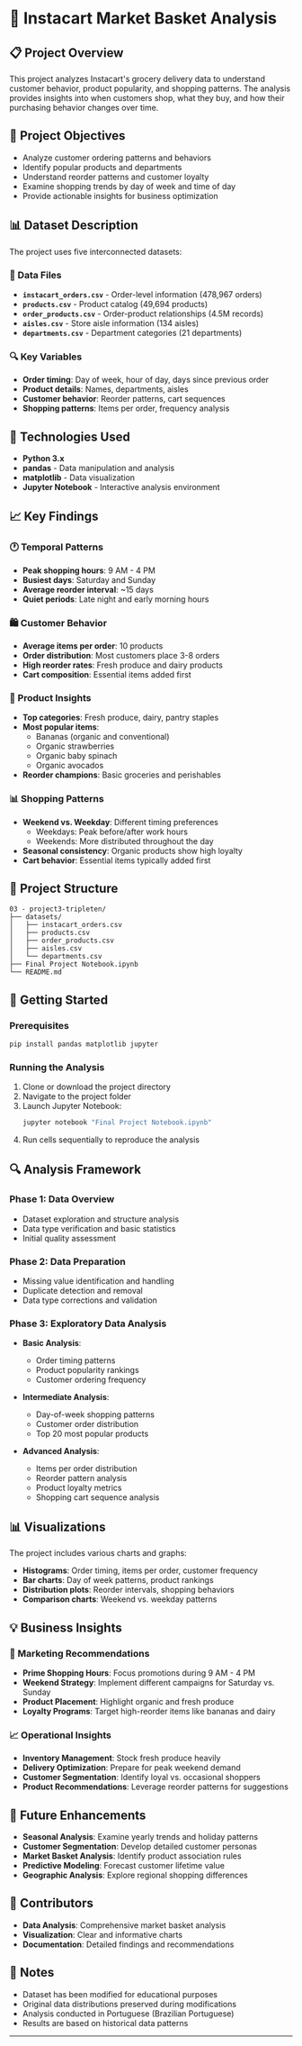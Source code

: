 # 🛒 Instacart Market Basket Analysis

## 📋 Project Overview

This project analyzes Instacart's grocery delivery data to understand customer behavior, product popularity, and shopping patterns. The analysis provides insights into when customers shop, what they buy, and how their purchasing behavior changes over time.

## 🎯 Project Objectives

- Analyze customer ordering patterns and behaviors
- Identify popular products and departments
- Understand reorder patterns and customer loyalty
- Examine shopping trends by day of week and time of day
- Provide actionable insights for business optimization

## 📊 Dataset Description

The project uses five interconnected datasets:

### 📁 Data Files
- **`instacart_orders.csv`** - Order-level information (478,967 orders)
- **`products.csv`** - Product catalog (49,694 products)
- **`order_products.csv`** - Order-product relationships (4.5M records)
- **`aisles.csv`** - Store aisle information (134 aisles)
- **`departments.csv`** - Department categories (21 departments)

### 🔍 Key Variables
- **Order timing**: Day of week, hour of day, days since previous order
- **Product details**: Names, departments, aisles
- **Customer behavior**: Reorder patterns, cart sequences
- **Shopping patterns**: Items per order, frequency analysis

## 🔧 Technologies Used

- **Python 3.x**
- **pandas** - Data manipulation and analysis
- **matplotlib** - Data visualization
- **Jupyter Notebook** - Interactive analysis environment

## 📈 Key Findings

### 🕐 Temporal Patterns
- **Peak shopping hours**: 9 AM - 4 PM
- **Busiest days**: Saturday and Sunday
- **Average reorder interval**: ~15 days
- **Quiet periods**: Late night and early morning hours

### 🛍️ Customer Behavior
- **Average items per order**: 10 products
- **Order distribution**: Most customers place 3-8 orders
- **High reorder rates**: Fresh produce and dairy products
- **Cart composition**: Essential items added first

### 🥕 Product Insights
- **Top categories**: Fresh produce, dairy, pantry staples
- **Most popular items**: 
  - Bananas (organic and conventional)
  - Organic strawberries
  - Organic baby spinach
  - Organic avocados
- **Reorder champions**: Basic groceries and perishables

### 📊 Shopping Patterns
- **Weekend vs. Weekday**: Different timing preferences
  - Weekdays: Peak before/after work hours
  - Weekends: More distributed throughout the day
- **Seasonal consistency**: Organic products show high loyalty
- **Cart behavior**: Essential items typically added first

## 📁 Project Structure

```
03 - project3-tripleten/
├── datasets/
│   ├── instacart_orders.csv
│   ├── products.csv
│   ├── order_products.csv
│   ├── aisles.csv
│   └── departments.csv
├── Final Project Notebook.ipynb
└── README.md
```

## 🚀 Getting Started

### Prerequisites
```bash
pip install pandas matplotlib jupyter
```

### Running the Analysis
1. Clone or download the project directory
2. Navigate to the project folder
3. Launch Jupyter Notebook:
   ```bash
   jupyter notebook "Final Project Notebook.ipynb"
   ```
4. Run cells sequentially to reproduce the analysis

## 🔍 Analysis Framework

### Phase 1: Data Overview
- Dataset exploration and structure analysis
- Data type verification and basic statistics
- Initial quality assessment

### Phase 2: Data Preparation
- Missing value identification and handling
- Duplicate detection and removal
- Data type corrections and validation

### Phase 3: Exploratory Data Analysis
- **Basic Analysis**:
  - Order timing patterns
  - Product popularity rankings
  - Customer ordering frequency
  
- **Intermediate Analysis**:
  - Day-of-week shopping patterns
  - Customer order distribution
  - Top 20 most popular products
  
- **Advanced Analysis**:
  - Items per order distribution
  - Reorder pattern analysis
  - Product loyalty metrics
  - Shopping cart sequence analysis

## 📊 Visualizations

The project includes various charts and graphs:
- **Histograms**: Order timing, items per order, customer frequency
- **Bar charts**: Day of week patterns, product rankings
- **Distribution plots**: Reorder intervals, shopping behaviors
- **Comparison charts**: Weekend vs. weekday patterns

## 💡 Business Insights

### 🎯 Marketing Recommendations
- **Prime Shopping Hours**: Focus promotions during 9 AM - 4 PM
- **Weekend Strategy**: Implement different campaigns for Saturday vs. Sunday
- **Product Placement**: Highlight organic and fresh produce
- **Loyalty Programs**: Target high-reorder items like bananas and dairy

### 📈 Operational Insights
- **Inventory Management**: Stock fresh produce heavily
- **Delivery Optimization**: Prepare for peak weekend demand
- **Customer Segmentation**: Identify loyal vs. occasional shoppers
- **Product Recommendations**: Leverage reorder patterns for suggestions

## 🔮 Future Enhancements

- **Seasonal Analysis**: Examine yearly trends and holiday patterns
- **Customer Segmentation**: Develop detailed customer personas
- **Market Basket Analysis**: Identify product association rules
- **Predictive Modeling**: Forecast customer lifetime value
- **Geographic Analysis**: Explore regional shopping differences

## 👥 Contributors

- **Data Analysis**: Comprehensive market basket analysis
- **Visualization**: Clear and informative charts
- **Documentation**: Detailed findings and recommendations

## 📝 Notes

- Dataset has been modified for educational purposes
- Original data distributions preserved during modifications
- Analysis conducted in Portuguese (Brazilian Portuguese)
- Results are based on historical data patterns

---